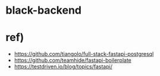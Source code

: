 # black-backend


# ref)
- https://github.com/tiangolo/full-stack-fastapi-postgresql
- https://github.com/teamhide/fastapi-boilerplate
- https://testdriven.io/blog/topics/fastapi/
